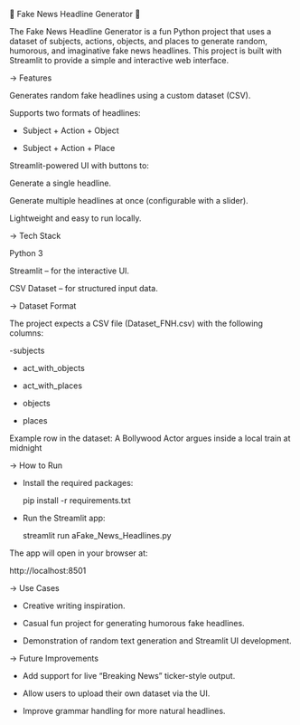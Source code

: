 📰 Fake News Headline Generator 📰

The Fake News Headline Generator is a fun Python project that uses a dataset of subjects, actions, objects, and places to generate random, humorous, and imaginative fake news headlines. This project is built with Streamlit to provide a simple and interactive web interface.

-> Features

Generates random fake headlines using a custom dataset (CSV).

Supports two formats of headlines:

- Subject + Action + Object

- Subject + Action + Place

Streamlit-powered UI with buttons to:

Generate a single headline.

Generate multiple headlines at once (configurable with a slider).

Lightweight and easy to run locally.

-> Tech Stack

Python 3

Streamlit – for the interactive UI.

CSV Dataset – for structured input data.

-> Dataset Format

The project expects a CSV file (Dataset_FNH.csv) with the following columns:

-subjects

- act_with_objects

- act_with_places

- objects

- places

Example row in the dataset:
A Bollywood Actor argues inside a local train at midnight

-> How to Run

- Install the required packages:

  pip install -r requirements.txt


- Run the Streamlit app:

  streamlit run aFake_News_Headlines.py


The app will open in your browser at:

http://localhost:8501

-> Use Cases

- Creative writing inspiration.

- Casual fun project for generating humorous fake headlines.

- Demonstration of random text generation and Streamlit UI development.

-> Future Improvements

- Add support for live “Breaking News” ticker-style output.

- Allow users to upload their own dataset via the UI.

- Improve grammar handling for more natural headlines.
